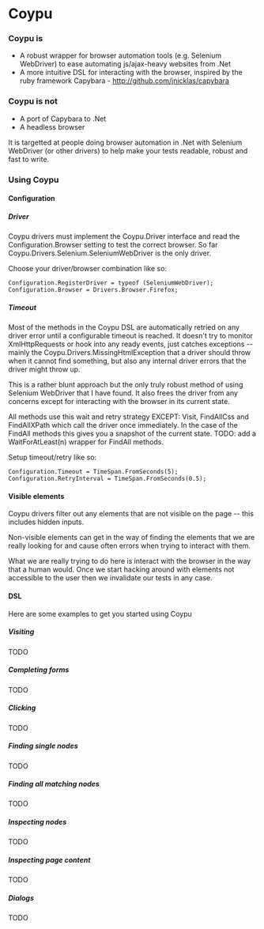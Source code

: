 Coypu
=====

### Coypu is
* A robust wrapper for browser automation tools (e.g. Selenium WebDriver) to ease automating js/ajax-heavy websites from .Net
* A more intuitive DSL for interacting with the browser, inspired by the ruby framework Capybara - http://github.com/jnicklas/capybara

### Coypu is not
* A port of Capybara to .Net
* A headless browser

It is targetted at people doing browser automation in .Net with Selenium WebDriver (or other drivers) to help make your tests readable, robust and fast to write.

### Using Coypu

#### Configuration

##### Driver

Coypu drivers must implement the Coypu.Driver interface and read the Configuration.Browser setting to test the correct browser. So far Coypu.Drivers.Selenium.SeleniumWebDriver is the only driver.

Choose your driver/browser combination like so:

`Configuration.RegisterDriver = typeof (SeleniumWebDriver);
Configuration.Browser = Drivers.Browser.Firefox;`

##### Timeout

Most of the methods in the Coypu DSL are automatically retried on any driver error until a configurable timeout is reached. It doesn't try to monitor XmlHttpRequests or hook into any ready events, just catches exceptions -- mainly the Coypu.Drivers.MissingHtmlException that a driver should throw when it cannot find something, but also any internal driver errors that the driver might throw up. 

This is a rather blunt approach but the only truly robust method of using Selenium WebDriver that I have found. It also frees the driver from any concerns except for interacting with the browser in its current state.

All methods use this wait and retry strategy EXCEPT: Visit, FindAllCss and FindAllXPath which call the driver once immediately. In the case of the FindAll methods this gives you a snapshot of the current state. TODO: add a WaitForAtLeast(n) wrapper for FindAll methods.

Setup timeout/retry like so:

`Configuration.Timeout = TimeSpan.FromSeconds(5);
Configuration.RetryInterval = TimeSpan.FromSeconds(0.5);`

#### Visible elements

Coypu drivers filter out any elements that are not visible on the page -- this includes hidden inputs. 

Non-visible elements can get in the way of finding the elements that we are really looking for and cause often errors when trying to interact with them. 

What we are really trying to do here is interact with the browser in the way that a human would. Once we start hacking around with elements not accessible to the user then we invalidate our tests in any case.

#### DSL

Here are some examples to get you started using Coypu

##### Visiting

TODO

##### Completing forms

TODO

##### Clicking

TODO

##### Finding single nodes

TODO

##### Finding all matching nodes

TODO

##### Inspecting nodes

TODO

##### Inspecting page content

TODO

##### Dialogs

TODO
